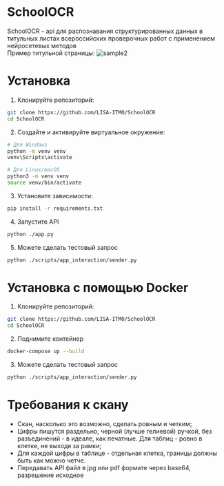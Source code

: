 # SchoolOCR
SchoolOCR - api для распознавания структурированных данных в титульных листах всероссийских проверочных работ с применением нейросетевых методов\
Пример титульной страницы:
![sample2](https://github.com/user-attachments/assets/37c95311-d113-4e8f-acbf-c6ce7ed68a10)

# Установка
1. Клонируйте репозиторий:
```bash
git clone https://github.com/LISA-ITMO/SchoolOCR
cd SchoolOCR
```
2. Создайте и активируйте виртуальное окружение:
```bash
# Для Windows
python -m venv venv
venv\Scripts\activate

# Для Linux/macOS
python3 -m venv venv
source venv/bin/activate
```
3. Установите зависимости:
```bash
pip install -r requirements.txt
```
4. Запустите API
```bash
python ./app.py
```
5. Можете сделать тестовый запрос
```bash
python ./scripts/app_interaction/sender.py
```

# Установка с помощью Docker
1. Клонируйте репозиторий:
```bash
git clone https://github.com/LISA-ITMO/SchoolOCR
cd SchoolOCR
```
2. Поднимите контейнер
```bash
docker-compose up --build
```
3. Можете сделать тестовый запрос
```bash
python ./scripts/app_interaction/sender.py
```
# Требования к скану
- Скан, насколько это возможно, сделать ровным и четким;
- Цифры пишутся раздельно, черной (лучше гелиевой) ручкой, без разъединений - в идеале, как печатные. Для таблиц - ровно в клетке, не выходя за рамки;
- Для каждой цифры в таблице - отдельная клетка, границы должны быть как можно четче.
- Передавать API файл в jpg или pdf формате через base64, разрешение исходное
